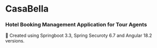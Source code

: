 # CasaBella
### Hotel Booking Management Application for Tour Agents

🍃 Created using Springboot 3.3, Spring Securoty 6.7 and Angular 18.2 versions.
